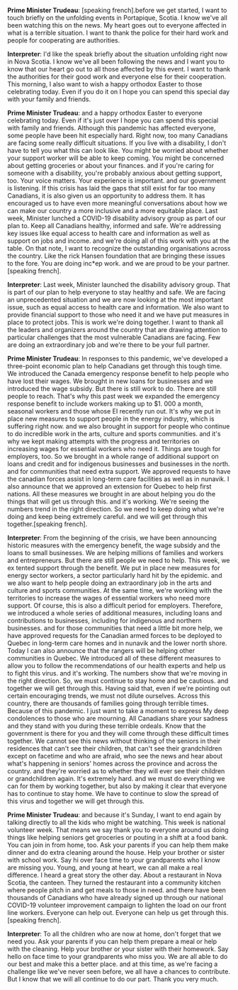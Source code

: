 **Prime Minister Trudeau**:
[speaking french].before we get started, I want to touch briefly on the unfolding events in Portapique,  Scotia. I know we've all been watching this on the news. My heart goes out to everyone affected in what is a terrible situation. I want to thank the police for their hard work and people for cooperating are authorities.

**Interpreter**:
I'd like the speak briefly about the situation unfolding right now in  Nova Scotia. I know we've all been following the news and I want you to know that our heart go out to all those affected by this event. I want to thank the authorities for their good work and everyone else for their cooperation. This morning, I also want to wish a happy orthodox Easter to those celebrating today. Even if you do it on  I hope you can spend this special day with your family and friends.

**Prime Minister Trudeau**:
and a happy orthodox Easter to everyone celebrating today. Even if it's just over  I hope you can spend this special with family and friends. Although this pandemic has affected everyone, some people have been hit especially hard. Right now, too many Canadians are facing some really difficult situations. If you live with a disability, I don't have to tell you what this can look like. You might be worried about whether your support worker will be able to keep coming. You might be concerned about getting groceries or about your finances. and if you're caring for someone with a disability, you're probably anxious about getting support, too. Your voice matters. Your experience is important. and our government is listening. If this crisis has laid the gaps that still exist for far too many Canadians, it is also given us an opportunity to address them. It has encouraged us to have even more meaningful conversations about how we can make our country a more inclusive and a more equitable place. Last week, Minister  lunched a COVID-19 disability advisory group as part of our plan to. Keep all Canadians healthy, informed and safe. We're addressing key issues like equal access to health care and information as well as support on jobs and income. and we're doing all of this work with you at the table. On that note, I want to recognize the outstanding organisations across the country. Like the rick Hansen foundation that are bringing these issues to the fore. You are doing inc*ep  work. and we are proud to be your partner.[speaking french].

**Interpreter**:
Last week, Minister  launched the disability advisory group. That is part of our plan to help everyone to stay healthy and safe. We are facing an unprecedented situation and we are now looking at the most important issue, such as equal access to health care and information. We also want to provide financial support to those who need it and we have put measures in place to protect jobs. This is work we're doing together. I want to thank all the leaders and organizers around the country that are drawing attention to particular challenges that the most vulnerable Canadians are facing. Few are doing an extraordinary job and we're there to be your full partner.

**Prime Minister Trudeau**:
In responses to this pandemic, we've developed a three-point economic plan to help Canadians get through this tough time. We introduced the Canada emergency response benefit to help people who have lost their wages. We brought in new loans for businesses and we introduced the wage subsidy. But there is still work to do. There are still people to reach. That's why this past week we expanded the emergency response benefit to include workers making up to $1. 000 a month, seasonal workers and those whose EI  recently run out. It's why we put in place new measures to support people in the energy industry, which is suffering right now. and we also brought in support for people who continue to do incredible work in the arts, culture and sports communities. and it's why we kept making attempts with the progress and territories on increasing wages for essential workers who need it. Things are tough for employers, too. So we brought in a whole range of additional support on loans and credit and for indigenous businesses and businesses in the north. and for communities that need extra support. We approved requests to have the canadian  forces assist in long-term care facilities as well as in nunavik. I  also announce that we approved an extension for Quebec to help first nations. All these measures we brought in are about helping you do the things that will get us through this. and it's working. We're seeing the numbers trend in the right direction. So we need to keep doing what we're doing and keep being extremely careful. and we will get through this together.[speaking french].

**Interpreter**:
From the beginning of the crisis, we have been announcing historic measures with the emergency benefit, the wage subsidy and the loans to small businesses. We are helping millions of families and workers and entrepreneurs. But there are still people we need to help. This week, we ex tented support through the benefit. We put in place new measures for energy sector workers, a sector particularly hard hit by the epidemic. and we also want to help people doing an extraordinary job in the arts and culture and sports communities. At the same time, we're working with the territories to increase the wages of essential workers who need more support. Of course, this is also a difficult period for employers. Therefore, we introduced a whole series of additional measures, including loans and contributions to businesses, including for indigenous and northern businesses. and for those communities that need a little bit more help, we have approved requests for the Canadian armed forces to be deployed to Quebec in long-term care homes and in nunavik and the lower north shore. Today I can also announce that the rangers will be helping other communities in Quebec. We introduced all of these different measures to allow you to follow the recommendations of our health experts and help us to fight this virus. and it's working. The numbers show that we're moving in the right direction. So, we must continue to stay home and be cautious. and together we will get through this. Having said that, even if we're pointing out certain encouraging trends, we must not dilute ourselves. Across this country, there are thousands of families going through terrible times. Because of this pandemic. I just want to take a moment to express My deep condolences to those who are mourning. All Canadians share your sadness and they stand with you during these terrible ordeals. Know that the government is there for you and they will come through these difficult times together. We cannot see this news without thinking of the seniors in their residences that can't see their children, that can't see their grandchildren except on facetime and who are afraid, who see the news and hear about what's happening in seniors' homes across the province and across the country. and they're worried as to whether they will ever see their children or grandchildren again. It's extremely hard. and we must do everything we can for them by working together, but also by making it clear that everyone has to continue to stay home. We have to continue to slow the spread of this virus and together we will get through this.

**Prime Minister Trudeau**:
and because it's Sunday, I want to end again by talking directly to all the kids who might be watching. This week is national volunteer week. That means we say thank you to everyone around us doing things like helping seniors get groceries or pouting in a shift at a food bank. You can join in from home, too. Ask your parents if you can help them make dinner and do extra cleaning around the house. Help your brother or sister with school work. Say hi over face time to your grandparents who I know are missing you. Young, and young at heart, we can all make a real difference. I heard a great story the other day. About a restaurant in Nova Scotia, the canteen. They turned the restaurant into a community kitchen where people pitch in and get meals to those in need. and there have been thousands of Canadians who have already signed up through our national COVID-19 volunteer improvement campaign to lighten the load on our front line workers. Everyone can help out. Everyone can help us get through this.[speaking french].

**Interpreter**:
To all the children who are now at home, don't forget that we need you. Ask your parents if you can help them prepare a meal or help with the cleaning. Help your brother or your sister with their homework. Say hello on face time to your grandparents who miss you. We are all able to do our best and make this a better place. and at this time, as we're facing a challenge like we've never seen before, we all have a chances to contribute. But I know that we will all continue to do our part. Thank you very much.
